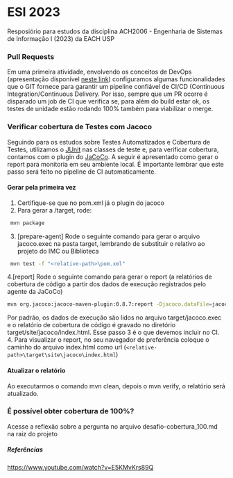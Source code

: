 # ESI 2023
Resposiório para estudos da disciplina ACH2006 - Engenharia de Sistemas de Informação I (2023) da EACH USP

### Pull Requests
Em uma primeira atividade, envolvendo os conceitos de DevOps (apresentação disponível [neste link](https://www.canva.com/design/DAFxGt3PCcs/zKXuvtY7jN4bB-l_0NFTzw/edit?utm_content=DAFxGt3PCcs&utm_campaign=designshare&utm_medium=link2&utm_source=sharebutton)) configuramos algumas funcionalidades que o GIT fornece para garantir um pipeline confiável de CI/CD (Continuous Integration/Continuous Delivery. Por isso, sempre que um PR ocorre é disparado um job de CI que verifica se, para além do build estar ok, os testes de unidade estão rodando 100% também para viabilizar o merge.

### Verificar cobertura de Testes com Jacoco
Seguindo para os estudos sobre Testes Automatizados e Cobertura de Testes, utilizamos o [JUnit](https://junit.org/junit5/) nas classes de teste e, para verificar cobertura, contamos com o plugin do [JaCoCo](https://www.baeldung.com/jacoco). A seguir é apresentado como gerar o report para monitoria em seu ambiente local. É importante lembrar que este passo será feito no pipeline de CI automaticamente.

#### Gerar pela primeira vez
1. Certifique-se que no pom.xml já o plugin do jacoco
2. Para gerar a /target, rode:
```bash
 mvn package
```
3. [prepare-agent] Rode o seguinte comando para gerar o arquivo jacoco.exec na pasta target, lembrando de substituir o <relative-path> relativo ao projeto do IMC ou Biblioteca
```bash
 mvn test -f "<relative-path>\pom.xml"
```
4.[report] Rode o seguinte comando para gerar o report (a relatórios de cobertura de código a partir
   dos dados de execução registrados pelo agente da JaCoCo)
```bash
mvn org.jacoco:jacoco-maven-plugin:0.8.7:report -Djacoco.dataFile=jacoco.exec
```
Por padrão, os dados de execução são lidos no arquivo target/jacoco.exec e o relatório de cobertura de código é gravado no
diretório target/site/jacoco/index.html.
Esse passo 3 é o que devemos incluir no CI.
4. Para visualizar o report, no seu navegador de preferência coloque o caminho do arquivo index.html como url (```<relative-path>\target\site\jacoco\index.html```)

#### Atualizar o relatório 
Ao executarmos o comando mvn clean, depois o mvn verify, o relatório será atualizado.  

### É possível obter cobertura de 100%?
Acesse a reflexão sobre a pergunta no arquivo desafio-cobertura_100.md na raiz do projeto


##### Referências
https://www.youtube.com/watch?v=E5KMvKrs89Q